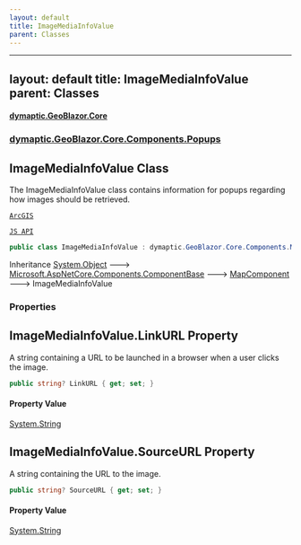 ```yaml
---
layout: default
title: ImageMediaInfoValue
parent: Classes
---
```

---
layout: default
title: ImageMediaInfoValue
parent: Classes
---
#### [dymaptic.GeoBlazor.Core](index.html 'index')
### [dymaptic.GeoBlazor.Core.Components.Popups](index.html#dymaptic.GeoBlazor.Core.Components.Popups 'dymaptic.GeoBlazor.Core.Components.Popups')

## ImageMediaInfoValue Class

The ImageMediaInfoValue class contains information for popups regarding how images should be retrieved.  
<a target="_blank" href="https://developers.arcgis.com/javascript/latest/api-reference/esri-popup-content-support-ImageMediaInfoValue.html">  
    ArcGIS  
    JS API  
</a>

```csharp
public class ImageMediaInfoValue : dymaptic.GeoBlazor.Core.Components.MapComponent
```

Inheritance [System.Object](https://docs.microsoft.com/en-us/dotnet/api/System.Object 'System.Object') &#129106; [Microsoft.AspNetCore.Components.ComponentBase](https://docs.microsoft.com/en-us/dotnet/api/Microsoft.AspNetCore.Components.ComponentBase 'Microsoft.AspNetCore.Components.ComponentBase') &#129106; [MapComponent](dymaptic.GeoBlazor.Core.Components.MapComponent.html 'dymaptic.GeoBlazor.Core.Components.MapComponent') &#129106; ImageMediaInfoValue
### Properties

<a name='dymaptic.GeoBlazor.Core.Components.Popups.ImageMediaInfoValue.LinkURL'></a>

## ImageMediaInfoValue.LinkURL Property

A string containing a URL to be launched in a browser when a user clicks the image.

```csharp
public string? LinkURL { get; set; }
```

#### Property Value
[System.String](https://docs.microsoft.com/en-us/dotnet/api/System.String 'System.String')

<a name='dymaptic.GeoBlazor.Core.Components.Popups.ImageMediaInfoValue.SourceURL'></a>

## ImageMediaInfoValue.SourceURL Property

A string containing the URL to the image.

```csharp
public string? SourceURL { get; set; }
```

#### Property Value
[System.String](https://docs.microsoft.com/en-us/dotnet/api/System.String 'System.String')

